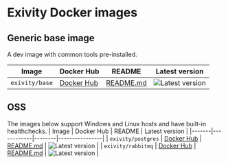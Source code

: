 # Exivity Docker images

## Generic base image

A dev image with common tools pre-installed.

| Image | Docker Hub | README | Latest version |
|-------|------------|--------|----------------|
| `exivity/base` | [Docker Hub](https://hub.docker.com/r/exivity/base) | [README.md](base/README.md) | ![Latest version](https://img.shields.io/docker/v/exivity/base?sort=semver) |

## OSS

The images below support Windows and Linux hosts and have built-in healthchecks.
| Image | Docker Hub | README | Latest version |
|-------|------------|--------|----------------|
| `exivity/postgres` | [Docker Hub](https://hub.docker.com/r/exivity/postgres) | [README.md](postgres/README.md) | ![Latest version](https://img.shields.io/docker/v/exivity/postgres?sort=semver) |
| `exivity/rabbitmq` | [Docker Hub](https://hub.docker.com/r/exivity/rabbitmq) | [README.md](rabbitmq/README.md) | ![Latest version](https://img.shields.io/docker/v/exivity/rabbitmq?sort=semver) |

